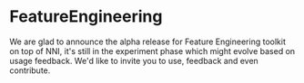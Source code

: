 # FeatureEngineering

We are glad to announce the alpha release for Feature Engineering toolkit on top of NNI, it's still in the experiment phase which might evolve based on usage feedback. We'd like to invite you to use, feedback and even contribute.